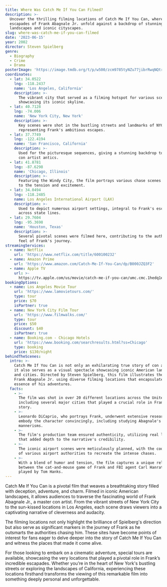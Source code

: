 ```yaml
---
title: Where Was Catch Me If You Can Filmed?
description: >-
  Uncover the thrilling filming locations of Catch Me If You Can, where the
  escapades of Frank Abagnale Jr. unfold against a backdrop of stunning
  landscapes and iconic cityscapes.
slug: where-was-catch-me-if-you-can-filmed
date: '2023-06-15'
year: 2002
director: Steven Spielberg
genre:
  - Biography
  - Crime
  - Drama
posterImage: 'https://image.tmdb.org/t/p/w500/zcm9785tyNZu77jibrRwqNQtrds.jpg'
coordinates:
  - lat: 34.0522
    lng: -118.2437
    name: 'Los Angeles, California'
    description: >-
      The vibrant city that served as a filming hotspot for various scenes,
      showcasing its iconic skyline.
  - lat: 40.7128
    lng: -74.006
    name: 'New York City, New York'
    description: >-
      Key scenes were shot in the bustling streets and landmarks of NYC,
      representing Frank's ambitious escapes.
  - lat: 37.7749
    lng: -122.4194
    name: 'San Francisco, California'
    description: >-
      Used for the picturesque sequences, giving a stunning backdrop to Frank’s
      con artist antics.
  - lat: 41.8781
    lng: -87.6298
    name: 'Chicago, Illinois'
    description: >-
      Featuring the Windy City, the film portrays various chase scenes that add
      to the tension and excitement.
  - lat: 34.0494
    lng: -118.2485
    name: Los Angeles International Airport (LAX)
    description: >-
      Used to depict numerous airport settings, integral to Frank's escapes
      across state lines.
  - lat: 29.7604
    lng: -95.3698
    name: 'Houston, Texas'
    description: >-
      Several pivotal scenes were filmed here, contributing to the authentic
      feel of Frank's journey.
streamingServices:
  - name: Netflix
    url: 'https://www.netflix.com/title/600100232'
  - name: Amazon Prime
    url: 'https://www.amazon.com/Catch-Me-If-You-Can/dp/B000JZQ3F2'
  - name: Apple TV
    url: >-
      https://tv.apple.com/us/movie/catch-me-if-you-can/umc.cmc.1hedq1eiqc73dk1inp4zep38k
bookingOptions:
  - name: Los Angeles Movie Tour
    url: 'https://www.lamovietours.com/'
    type: tour
    price: $70
    isPartner: true
  - name: New York City Film Tour
    url: 'https://www.filmwalks.com/'
    type: tour
    price: $50
    discount: $40
    isPartner: true
  - name: Booking.com - Chicago Hotels
    url: 'https://www.booking.com/searchresults.html?ss=Chicago'
    type: booking
    price: $130/night
behindTheScenes:
  intro: >-
    Catch Me If You Can is not only an exhilarating true story of con artistry;
    it also serves as a visual spectacle showcasing iconic American landscapes
    and cities. Directed by Steven Spielberg, this film illustrates the life of
    Frank Abagnale Jr. using diverse filming locations that encapsulate the
    essence of his adventures.
  facts:
    - >-
      The film was shot in over 20 different locations across the United States,
      including several major cities that played a crucial role in Frank's
      story.
    - >-
      Leonardo DiCaprio, who portrays Frank, underwent extensive research to
      embody the character convincingly, including studying Abagnale's
      mannerisms.
    - >-
      The film's production team ensured authenticity, utilizing real locations
      that added depth to the narrative's credibility.
    - >-
      The iconic airport scenes were meticulously planned, with the cooperation
      of various airport authorities to recreate the intense chases.
    - >-
      With a blend of humor and tension, the film captures a unique relationship
      between the cat-and-mouse game of Frank and FBI agent Carl Hanratty,
      played by Tom Hanks.
---
```


<CatchMeIfYouCanGuide />

Catch Me If You Can is a pivotal film that weaves a breathtaking story filled with deception, adventure, and charm. Filmed in iconic American landscapes, it allows audiences to traverse the fascinating world of Frank Abagnale Jr., a master con artist. From the vibrant streets of New York City to the sun-kissed locations in Los Angeles, each scene draws viewers into a captivating narrative of cleverness and audacity.

The filming locations not only highlight the brilliance of Spielberg's direction but also serve as significant markers in the journey of Frank as he outsmarts the authorities chasing him. These sites have become points of interest for fans eager to delve deeper into the story of Catch Me If You Can and witness the places that made it come alive.

For those looking to embark on a cinematic adventure, special tours are available, showcasing the very locations that played a pivotal role in Frank’s incredible escapades. Whether you’re in the heart of New York's bustling streets or exploring the landscapes of California, experiencing these locations firsthand transforms the viewing of this remarkable film into something deeply personal and unforgettable.
